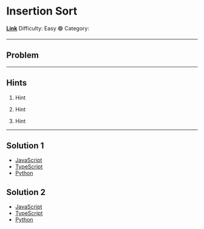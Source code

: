 # Insertion Sort

[**Link**](https://www.algoexpert.io/questions/Insertion%20Sort)
Difficulty: Easy 🟢
Category:

---

## Problem

---

## **Hints**

1. Hint

2. Hint

3. Hint

---

## Solution 1

- [JavaScript](./solution_1/insertion-sort.js)
- [TypeScript](./solution_1/insertion-sort.ts)
- [Python](./solution_1/insertion-sort.py)

## Solution 2

- [JavaScript]()
- [TypeScript]()
- [Python]()
